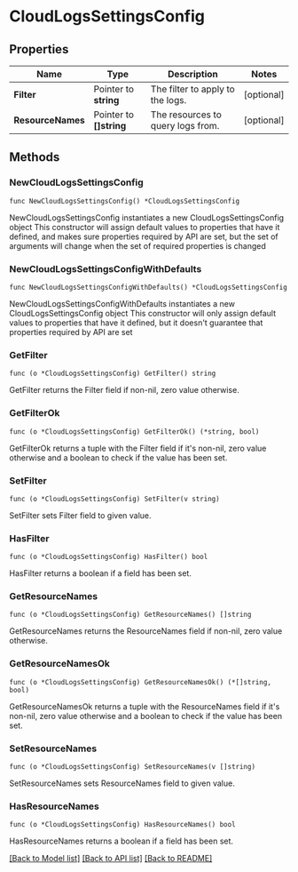 # CloudLogsSettingsConfig

## Properties

Name | Type | Description | Notes
------------ | ------------- | ------------- | -------------
**Filter** | Pointer to **string** | The filter to apply to the logs. | [optional] 
**ResourceNames** | Pointer to **[]string** | The resources to query logs from. | [optional] 

## Methods

### NewCloudLogsSettingsConfig

`func NewCloudLogsSettingsConfig() *CloudLogsSettingsConfig`

NewCloudLogsSettingsConfig instantiates a new CloudLogsSettingsConfig object
This constructor will assign default values to properties that have it defined,
and makes sure properties required by API are set, but the set of arguments
will change when the set of required properties is changed

### NewCloudLogsSettingsConfigWithDefaults

`func NewCloudLogsSettingsConfigWithDefaults() *CloudLogsSettingsConfig`

NewCloudLogsSettingsConfigWithDefaults instantiates a new CloudLogsSettingsConfig object
This constructor will only assign default values to properties that have it defined,
but it doesn't guarantee that properties required by API are set

### GetFilter

`func (o *CloudLogsSettingsConfig) GetFilter() string`

GetFilter returns the Filter field if non-nil, zero value otherwise.

### GetFilterOk

`func (o *CloudLogsSettingsConfig) GetFilterOk() (*string, bool)`

GetFilterOk returns a tuple with the Filter field if it's non-nil, zero value otherwise
and a boolean to check if the value has been set.

### SetFilter

`func (o *CloudLogsSettingsConfig) SetFilter(v string)`

SetFilter sets Filter field to given value.

### HasFilter

`func (o *CloudLogsSettingsConfig) HasFilter() bool`

HasFilter returns a boolean if a field has been set.

### GetResourceNames

`func (o *CloudLogsSettingsConfig) GetResourceNames() []string`

GetResourceNames returns the ResourceNames field if non-nil, zero value otherwise.

### GetResourceNamesOk

`func (o *CloudLogsSettingsConfig) GetResourceNamesOk() (*[]string, bool)`

GetResourceNamesOk returns a tuple with the ResourceNames field if it's non-nil, zero value otherwise
and a boolean to check if the value has been set.

### SetResourceNames

`func (o *CloudLogsSettingsConfig) SetResourceNames(v []string)`

SetResourceNames sets ResourceNames field to given value.

### HasResourceNames

`func (o *CloudLogsSettingsConfig) HasResourceNames() bool`

HasResourceNames returns a boolean if a field has been set.


[[Back to Model list]](../README.md#documentation-for-models) [[Back to API list]](../README.md#documentation-for-api-endpoints) [[Back to README]](../README.md)



